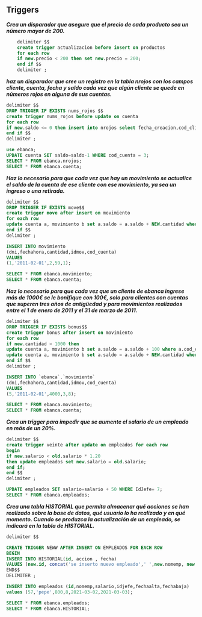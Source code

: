 ## Triggers

***Crea  un disparador que asegure que el precio de cada producto sea un número mayor de 200.***
```sql
    delimiter $$
    create trigger actualizacion before insert on productos
    for each row
    if new.precio < 200 then set new.precio = 200;
    end if $$
    delimiter ;
```
***haz un disparador que cree un registro en la tabla nrojos con los campos cliente, cuenta, fecha y saldo cada vez que algún cliente se quede en números rojos en alguna de sus cuentas.***
```sql
delimiter $$
DROP TRIGGER IF EXISTS nums_rojos $$
create trigger nums_rojos before update on cuenta
for each row
if new.saldo <= 0 then insert into nrojos select fecha_creacion,cod_cliente,cod_cuenta,new.saldo from cuenta ;
end if $$
delimiter ;

use ebanca;
UPDATE cuenta SET saldo=saldo-1 WHERE cod_cuenta = 3;
SELECT * FROM ebanca.nrojos;
SELECT * FROM ebanca.cuenta;
```
***Haz lo necesario para que cada vez que hay un movimiento se actualice el saldo de la cuenta de ese cliente con ese movimiento, ya sea un ingreso o una retirada.***
```sql
delimiter $$
DROP TRIGGER IF EXISTS move$$
create trigger move after insert on movimiento
for each row
update cuenta a, movimiento b set a.saldo = a.saldo + NEW.cantidad where a.cod_cuenta = new.cod_cuenta;
end if $$
delimiter ;

INSERT INTO movimiento
(dni,fechahora,cantidad,idmov,cod_cuenta)
VALUES
(1,'2011-02-01',2,59,1);

SELECT * FROM ebanca.movimiento;
SELECT * FROM ebanca.cuenta;
```
***Haz lo necesario para que cada vez que un cliente de ebanca ingrese más de 1000€ se le bonifique con 100€, solo para clientes con cuentas que superen tres años de antigüedad y para movimientos realizados entre el 1 de enero de 2011 y el 31 de marzo de 2011.***
```sql
delimiter $$
DROP TRIGGER IF EXISTS bonus$$
create trigger bonus after insert on movimiento
for each row
if new.cantidad > 1000 then 
update cuenta a, movimiento b set a.saldo = a.saldo + 100 where a.cod_cuenta = new.cod_cuenta and a.fecha_creacion between '2011-01-01' and '2011-03-31';
update cuenta a, movimiento b set a.saldo = a.saldo + NEW.cantidad where a.cod_cuenta = new.cod_cuenta;
end if $$
delimiter ;

INSERT INTO `ebanca`.`movimiento`
(dni,fechahora,cantidad,idmov,cod_cuenta)
VALUES
(5,'2011-02-01',4000,3,8);

SELECT * FROM ebanca.movimiento;
SELECT * FROM ebanca.cuenta;
```
***Crea un trigger para impedir que se aumente el salario de un empleado en más de un 20%.***
```sql
delimiter $$
create trigger veinte after update on empleados for each row
begin
if new.salario < old.salario * 1.20 
then update empleados set new.salario = old.salario;
end if;
end $$
delimiter ;

UPDATE empleados SET salario=salario + 50 WHERE IdJefe= 7;
SELECT * FROM ebanca.empleados;
```
***Crea una tabla HISTORIAL que permita almacenar qué acciones se han realizado sobre la base de datos, qué usuario lo ha realizado y en qué momento. Cuando se produzca la actualización de un empleado, se indicará en la tabla de HISTORIAL.***
```sql
delimiter $$

CREATE TRIGGER NEWW AFTER INSERT ON EMPLEADOS FOR EACH ROW
BEGIN
INSERT INTO HISTORIAL(id, accion , fecha) 
VALUES (new.id, concat('se inserto nuevo empleado',' ',new.nomemp, new.fechaalta);
END$$
DELIMITER ;

INSERT INTO empleados (id,nomemp,salario,idjefe,fechaalta,fechabaja) 
values (57,'pepe',800,8,2021-03-02,2021-03-03);

SELECT * FROM ebanca.empleados;
SELECT * FROM ebanca.HISTORIAL;
```
